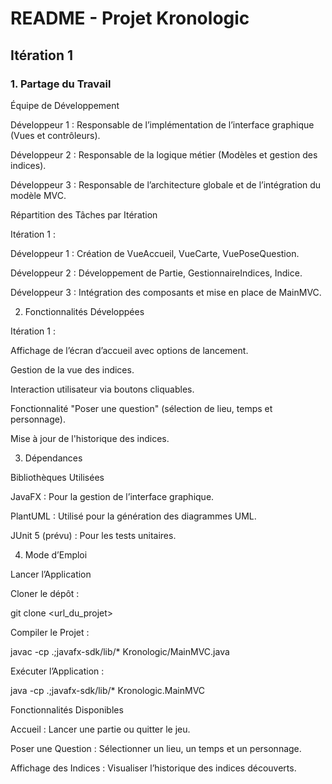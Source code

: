 # README - Projet Kronologic

## Itération 1

### 1. Partage du Travail

Équipe de Développement

Développeur 1 : Responsable de l’implémentation de l’interface graphique (Vues et contrôleurs).

Développeur 2 : Responsable de la logique métier (Modèles et gestion des indices).

Développeur 3 : Responsable de l’architecture globale et de l’intégration du modèle MVC.

Répartition des Tâches par Itération

Itération 1 :

Développeur 1 : Création de VueAccueil, VueCarte, VuePoseQuestion.

Développeur 2 : Développement de Partie, GestionnaireIndices, Indice.

Développeur 3 : Intégration des composants et mise en place de MainMVC.

2. Fonctionnalités Développées

Itération 1 :

Affichage de l’écran d’accueil avec options de lancement.

Gestion de la vue des indices.

Interaction utilisateur via boutons cliquables.

Fonctionnalité "Poser une question" (sélection de lieu, temps et personnage).

Mise à jour de l'historique des indices.

3. Dépendances

Bibliothèques Utilisées

JavaFX : Pour la gestion de l’interface graphique.

PlantUML : Utilisé pour la génération des diagrammes UML.

JUnit 5 (prévu) : Pour les tests unitaires.

4. Mode d’Emploi

Lancer l’Application

Cloner le dépôt :

git clone <url_du_projet>

Compiler le Projet :

javac -cp .;javafx-sdk/lib/* Kronologic/MainMVC.java

Exécuter l’Application :

java -cp .;javafx-sdk/lib/* Kronologic.MainMVC

Fonctionnalités Disponibles

Accueil : Lancer une partie ou quitter le jeu.

Poser une Question : Sélectionner un lieu, un temps et un personnage.

Affichage des Indices : Visualiser l’historique des indices découverts.

